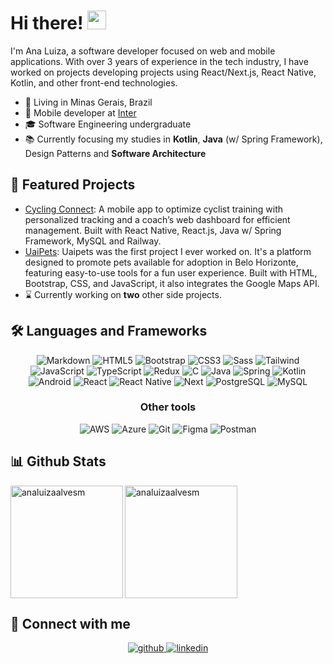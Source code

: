 # Hi there! <img src="https://raw.githubusercontent.com/MartinHeinz/MartinHeinz/master/wave.gif" width="30px" height="30px" />

I'm Ana Luiza, a software developer focused on web and mobile applications. With over 3 years of experience in the tech industry, I have worked on projects developing projects using React/Next.js, React Native, Kotlin, and other front-end technologies.

- 📍 Living in Minas Gerais, Brazil
- 💼 Mobile developer at <a href="https://inter.co/">Inter</a>
- 🎓 Software Engineering undergraduate
- 📚 Currently focusing my studies in <b>Kotlin</b>, <b>Java</b> (w/ Spring Framework), Design Patterns and <b>Software Architecture</b>

## 🌟 Featured Projects
- <a href="https://github.com/analuizaalvesm/cycling-connect">Cycling Connect</a>: A mobile app to optimize cyclist training with personalized tracking and a coach’s web dashboard for efficient management. Built with React Native, React.js, Java w/ Spring Framework, MySQL and Railway.
- <a href="https://github.com/ICEI-PUC-Minas-PPLES-TI/plf-es-2021-1-ti1-7924100-adocao-de-pets-em-bh-uaipets">UaiPets</a>: Uaipets was the first project I ever worked on. It's a platform designed to promote pets available for adoption in Belo Horizonte, featuring easy-to-use tools for a fun user experience. Built with HTML, Bootstrap, CSS, and JavaScript, it also integrates the Google Maps API.
- ⌛ Currently working on <b>two</b> other side projects.

## 🛠️ Languages and Frameworks
<div align="center">
  
![Markdown](https://img.shields.io/badge/Markdown-000?style=for-the-badge&logo=markdown)
![HTML5](https://img.shields.io/badge/HTML5-E34F26?style=for-the-badge&logo=html5&logoColor=white)
![Bootstrap](https://img.shields.io/badge/-boostrap-0D1117?style=for-the-badge&logo=bootstrap&labelColor=0D1117)
![CSS3](https://img.shields.io/badge/CSS3-1572B6?style=for-the-badge&logo=css3&logoColor=white)
![Sass](https://img.shields.io/badge/Sass-000?style=for-the-badge&logo=sass)
![Tailwind](https://img.shields.io/badge/tailwindcss-%2338B2AC.svg?style=for-the-badge&logo=tailwind-css&logoColor=white)
![JavaScript](https://img.shields.io/badge/JavaScript-F7DF1E?style=for-the-badge&logo=javascript&logoColor=black)
![TypeScript](https://img.shields.io/badge/TypeScript-007ACC?style=for-the-badge&logo=typescript&logoColor=white)
![Redux](https://img.shields.io/badge/redux-%23593d88.svg?style=for-the-badge&logo=redux&logoColor=white)
![C](https://img.shields.io/badge/C-00599C?style=for-the-badge&logo=c&logoColor=white)
![Java](https://img.shields.io/badge/java-%23ED8B00.svg?style=for-the-badge&logo=openjdk&logoColor=white)
![Spring](https://img.shields.io/badge/spring-%236DB33F.svg?style=for-the-badge&logo=spring&logoColor=white)
![Kotlin](https://img.shields.io/badge/Kotlin-0095D5?&style=for-the-badge&logo=kotlin&logoColor=white)
![Android](https://img.shields.io/badge/Android-3DDC84?style=for-the-badge&logo=android&logoColor=white)
![React](https://img.shields.io/badge/React-20232A?style=for-the-badge&logo=react&logoColor=61DAFB)
![React Native](https://img.shields.io/badge/React_Native-20232A?style=for-the-badge&logo=react&logoColor=61DAFB)
![Next](https://img.shields.io/badge/Next-black?style=for-the-badge&logo=next.js&logoColor=white)
![PostgreSQL](https://img.shields.io/badge/PostgreSQL-000?style=for-the-badge&logo=postgresql)
![MySQL](https://img.shields.io/badge/MySQL-00000F?style=for-the-badge&logo=mysql&logoColor=white)

<div align="center">

### Other tools
  
![AWS](https://img.shields.io/badge/AWS-000.svg?style=for-the-badge&logo=amazon-aws&logoColor=white)
![Azure](https://img.shields.io/badge/Azure-blue?style=for-the-badge&logo=microsoft%20azure&logoColor=blue&labelColor=FFFFFF&link=https%3A%2F%2Fimages.app.goo.gl%2FK7PN1jYJd57x4q7A8)
![Git](https://img.shields.io/badge/GIT-E44C30?style=for-the-badge&logo=git&logoColor=white)
![Figma](https://img.shields.io/badge/Figma-696969?style=for-the-badge&logo=figma&logoColor=figma)
![Postman](https://img.shields.io/badge/Postman-FF6C37.svg?style=for-the-badge&logo=Postman&logoColor=white)
</div>

</div>

## 📊 Github Stats
<img align="left" height="180em" src="https://github-readme-stats.vercel.app/api?username=analuizaalvesm&theme=one_dark_pro&show_icons=true&locale=en" alt="analuizaalvesm" />

<img align="center" height="180em" src="https://github-readme-stats.vercel.app/api/top-langs?username=analuizaalvesm&theme=one_dark_pro&show_icons=true&locale=en&layout=compact" alt="analuizaalvesm" />

## 🤝 Connect with me
<div align="center">
<a href="https://github.com/analuizaalvesm" target="_blank">
<img src=https://img.shields.io/badge/github-%2324292e.svg?&style=for-the-badge&logo=github&logoColor=white alt=github style="margin-bottom: 5px;" />
</a>
<a href="https://www.linkedin.com/in/ana-luiza-alves-1139aa205/" target="_blank">
<img src=https://img.shields.io/badge/linkedin-%231E77B5.svg?&style=for-the-badge&logo=linkedin&logoColor=white alt=linkedin style="margin-bottom: 5px;" />
</a>
</div>  
